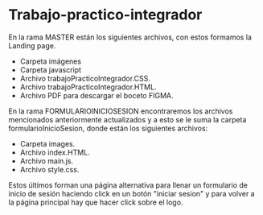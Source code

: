 # Trabajo-practico-integrador

En la rama MASTER están los siguientes archivos, con estos formamos la Landing page.
- Carpeta imágenes
- Carpeta javascript
- Archivo trabajoPracticoIntegrador.CSS.
- Archivo trabajoPracticoIntegrador.HTML.
- Archivo PDF para descargar el boceto FIGMA.

En la rama FORMULARIOINICIOSESION encontraremos los archivos mencionados anteriormente actualizados y a esto se le suma la carpeta formularioInicioSesion, donde están los siguientes archivos:
- Carpeta images.
- Archivo index.HTML.
- Archivo main.js.
- Archivo style.css.

Estos últimos forman una página alternativa para llenar un formulario de inicio de sesión haciendo click en un botón "iniciar sesion" y para volver a la página principal hay que hacer click sobre el logo.
